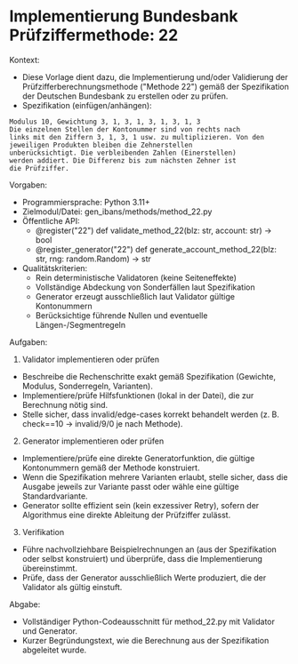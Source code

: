 # Implementierung Bundesbank Prüfziffermethode: 22

Kontext:
- Diese Vorlage dient dazu, die Implementierung und/oder Validierung der Prüfzifferberechnungsmethode ("Methode 22") gemäß der Spezifikation der Deutschen Bundesbank zu erstellen oder zu prüfen.
- Spezifikation (einfügen/anhängen):

```Text
Modulus 10, Gewichtung 3, 1, 3, 1, 3, 1, 3, 1, 3
Die einzelnen Stellen der Kontonummer sind von rechts nach
links mit den Ziffern 3, 1, 3, 1 usw. zu multiplizieren. Von den
jeweiligen Produkten bleiben die Zehnerstellen
unberücksichtigt. Die verbleibenden Zahlen (Einerstellen)
werden addiert. Die Differenz bis zum nächsten Zehner ist
die Prüfziffer.
```

Vorgaben:
- Programmiersprache: Python 3.11+
- Zielmodul/Datei: gen_ibans/methods/method_22.py
- Öffentliche API:
  - @register("22") def validate_method_22(blz: str, account: str) -> bool
  - @register_generator("22") def generate_account_method_22(blz: str, rng: random.Random) -> str
- Qualitätskriterien:
  - Rein deterministische Validatoren (keine Seiteneffekte)
  - Vollständige Abdeckung von Sonderfällen laut Spezifikation
  - Generator erzeugt ausschließlich laut Validator gültige Kontonummern
  - Berücksichtige führende Nullen und eventuelle Längen-/Segmentregeln

Aufgaben:
1) Validator implementieren oder prüfen
- Beschreibe die Rechenschritte exakt gemäß Spezifikation (Gewichte, Modulus, Sonderregeln, Varianten).
- Implementiere/prüfe Hilfsfunktionen (lokal in der Datei), die zur Berechnung nötig sind.
- Stelle sicher, dass invalid/edge-cases korrekt behandelt werden (z. B. check==10 -> invalid/9/0 je nach Methode).

2) Generator implementieren oder prüfen
- Implementiere/prüfe eine direkte Generatorfunktion, die gültige Kontonummern gemäß der Methode konstruiert.
- Wenn die Spezifikation mehrere Varianten erlaubt, stelle sicher, dass die Ausgabe jeweils zur Variante passt oder wähle eine gültige Standardvariante.
- Generator sollte effizient sein (kein exzessiver Retry), sofern der Algorithmus eine direkte Ableitung der Prüfziffer zulässt.

3) Verifikation
- Führe nachvollziehbare Beispielrechnungen an (aus der Spezifikation oder selbst konstruiert) und überprüfe, dass die Implementierung übereinstimmt.
- Prüfe, dass der Generator ausschließlich Werte produziert, die der Validator als gültig einstuft.

Abgabe:
- Vollständiger Python-Codeausschnitt für method_22.py mit Validator und Generator.
- Kurzer Begründungstext, wie die Berechnung aus der Spezifikation abgeleitet wurde.